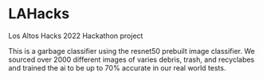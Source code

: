# LAHacks
Los Altos Hacks 2022 Hackathon project

This is a garbage classifier using the resnet50 prebuilt image classifier. We sourced over 2000 different images of varies debris, trash, and recyclabes and trained the ai to be up to 70% accurate in our real world tests.


